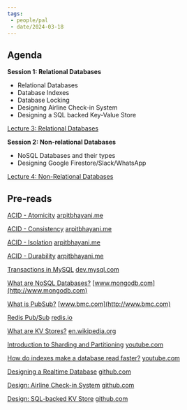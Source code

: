 ```yaml
---
tags:
 - people/pal
 - date/2024-03-18
---
```


## Agenda

**Session 1: Relational Databases**

- Relational Databases
- Database Indexes
- Database Locking
- Designing Airline Check-in System
- Designing a SQL backed Key-Value Store

[Lecture 3: Relational Databases](https://www.notion.so/Lecture-3-Relational-Databases-78623d6e0b1f4cea8c6384a186233e52?pvs=21)

**Session 2: Non-relational Databases**

- NoSQL Databases and their types
- Designing Google Firestore/Slack/WhatsApp

[Lecture 4: Non-Relational Databases](https://www.notion.so/Lecture-4-Non-Relational-Databases-2608211fc75e454bbb1a6ee5a1f710f1?pvs=21)

## Pre-reads

[ACID - Atomicity](https://arpitbhayani.me/blogs/atomicity) [arpitbhayani.me](http://arpitbhayani.me)

[ACID - Consistency](https://arpitbhayani.me/blogs/consistency) [arpitbhayani.me](http://arpitbhayani.me)

[ACID - Isolation](https://arpitbhayani.me/blogs/isolation) [arpitbhayani.me](http://arpitbhayani.me)

[ACID - Durability](https://arpitbhayani.me/blogs/durability) [arpitbhayani.me](http://arpitbhayani.me)

[Transactions in MySQL](https://dev.mysql.com/doc/refman/8.0/en/commit.html) [dev.mysql.com](http://dev.mysql.com)

[What are NoSQL Databases?](https://www.mongodb.com/nosql-explained) [www.mongodb.com](http://www.mongodb.com)

[What is PubSub?](https://www.bmc.com/blogs/pub-sub-publish-subscribe/) [www.bmc.com](http://www.bmc.com)

[Redis Pub/Sub](https://redis.io/docs/manual/pubsub/) [redis.io](http://redis.io)

[What are KV Stores?](https://en.wikipedia.org/wiki/Key%E2%80%93value_database) [en.wikipedia.org](http://en.wikipedia.org)

[Introduction to Sharding and Partitioning](https://youtu.be/wXvljefXyEo) [youtube.com](http://youtube.com)

[How do indexes make a database read faster?](https://youtu.be/3G293is403I) [youtube.com](http://youtube.com)

[Designing a Realtime Database](https://github.com/relogX/system-design-assignments/blob/master/realtime-db.md) [github.com](http://github.com)

[Design: Airline Check-in System](https://github.com/relogX/system-design-questions/blob/master/airline-checkin.md) [github.com](http://github.com)

[Design: SQL-backed KV Store](https://github.com/relogX/system-design-questions/blob/master/sql-kv.md) [github.com](http://github.com)